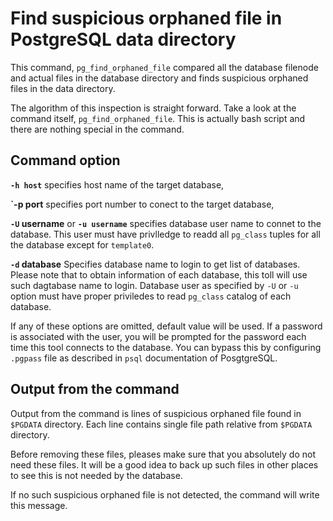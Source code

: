 # Find suspicious orphaned file in PostgreSQL data directory

This command, `pg_find_orphaned_file` compared all the database filenode and actual files in the database directory and finds suspicious orphaned files in the data directory.

The algorithm of this inspection is straight forward.  Take a look at the command itself, `pg_find_orphaned_file`.  This is actually bash script and there are nothing special in the command.

## Command option

**`-h host`** specifies host name of the target database,

**`-p port** specifies port number to conect to the target database,

**`-U` username** or **`-u username`** specifies database user name to connet to the database.   This user must have privlledge to readd all `pg_class` tuples for all the database except for `template0`.

**`-d` database** Specifies database name to login to get list of databases.   Please note that to obtain information of each database, this toll will use such dagtabase name to login.   Database user as specified by `-U` or `-u` option must have proper priviledes to read `pg_class` catalog of each database.

If any of these options are omitted, default value will be used.   If a password is associated with the user, you will be prompted for the password each time this tool connects to the database.   You can bypass this by configuring `.pgpass` file as described in `psql` documentation of PosgtgreSQL.

## Output from the command

Output from the command is lines of suspicious orphaned file found in `$PGDATA` directory.   Each line contains single file path relative from `$PGDATA` directory.

Before removing these files, pleases make sure that you absolutely do not need these files.   It will be a good idea to back up such files in other places to see this is not needed by the database.

If no such suspicious orphaned file is not detected, the command will write this message.

